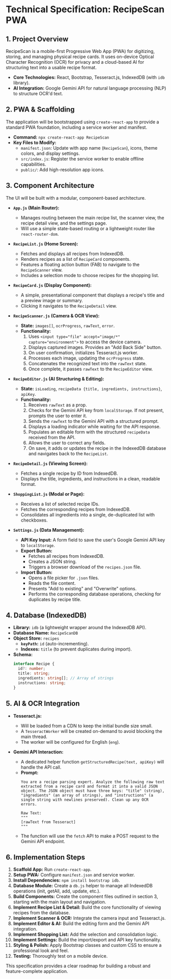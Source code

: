 # Technical Specification: RecipeScan PWA

## 1. Project Overview

RecipeScan is a mobile-first Progressive Web App (PWA) for digitizing, storing, and managing physical recipe cards. It uses on-device Optical Character Recognition (OCR) for privacy and a cloud-based AI for structuring text into a usable recipe format.

- **Core Technologies:** React, Bootstrap, Tesseract.js, IndexedDB (with `idb` library).
- **AI Integration:** Google Gemini API for natural language processing (NLP) to structure OCR'd text.

## 2. PWA & Scaffolding

The application will be bootstrapped using `create-react-app` to provide a standard PWA foundation, including a service worker and manifest.

- **Command:** `npx create-react-app RecipeScan`
- **Key Files to Modify:**
    - `manifest.json`: Update with app name (`RecipeScan`), icons, theme colors, and display settings.
    - `src/index.js`: Register the service worker to enable offline capabilities.
    - `public/`: Add high-resolution app icons.

## 3. Component Architecture

The UI will be built with a modular, component-based architecture.

- **`App.js` (Main Router):**
    - Manages routing between the main recipe list, the scanner view, the recipe detail view, and the settings page.
    - Will use a simple state-based routing or a lightweight router like `react-router-dom`.

- **`RecipeList.js` (Home Screen):**
    - Fetches and displays all recipes from IndexedDB.
    - Renders recipes as a list of `RecipeCard` components.
    - Features a floating action button (FAB) to navigate to the `RecipeScanner` view.
    - Includes a selection mode to choose recipes for the shopping list.

- **`RecipeCard.js` (Display Component):**
    - A simple, presentational component that displays a recipe's title and a preview image or summary.
    - Clicking it navigates to the `RecipeDetail` view.

- **`RecipeScanner.js` (Camera & OCR View):**
    - **State:** `images[]`, `ocrProgress`, `rawText`, `error`.
    - **Functionality:**
        1.  Uses `<input type="file" accept="image/*" capture="environment">` to access the device camera.
        2.  Displays captured images. Provides an "Add Back Side" button.
        3.  On user confirmation, initializes Tesseract.js worker.
        4.  Processes each image, updating the `ocrProgress` state.
        5.  Concatenates the recognized text into the `rawText` state.
        6.  Once complete, it passes `rawText` to the `RecipeEditor` view.

- **`RecipeEditor.js` (AI Structuring & Editing):**
    - **State:** `isLoading`, `recipeData {title, ingredients, instructions}`, `apiKey`.
    - **Functionality:**
        1.  Receives `rawText` as a prop.
        2.  Checks for the Gemini API key from `localStorage`. If not present, prompts the user to enter it.
        3.  Sends the `rawText` to the Gemini API with a structured prompt.
        4.  Displays a loading indicator while waiting for the API response.
        5.  Populates an editable form with the structured `recipeData` received from the API.
        6.  Allows the user to correct any fields.
        7.  On save, it adds or updates the recipe in the IndexedDB database and navigates back to the `RecipeList`.

- **`RecipeDetail.js` (Viewing Screen):**
    - Fetches a single recipe by ID from IndexedDB.
    - Displays the title, ingredients, and instructions in a clean, readable format.

- **`ShoppingList.js` (Modal or Page):**
    - Receives a list of selected recipe IDs.
    - Fetches the corresponding recipes from IndexedDB.
    - Consolidates all ingredients into a single, de-duplicated list with checkboxes.

- **`Settings.js` (Data Management):**
    - **API Key Input:** A form field to save the user's Google Gemini API key to `localStorage`.
    - **Export Button:**
        - Fetches all recipes from IndexedDB.
        - Creates a JSON string.
        - Triggers a browser download of the `recipes.json` file.
    - **Import Button:**
        - Opens a file picker for `.json` files.
        - Reads the file content.
        - Presents "Add to existing" and "Overwrite" options.
        - Performs the corresponding database operations, checking for duplicates by recipe title.

## 4. Database (IndexedDB)

- **Library:** `idb` (a lightweight wrapper around the IndexedDB API).
- **Database Name:** `RecipeScanDB`
- **Object Store:** `recipes`
    - **`keyPath`:** `id` (auto-incrementing).
    - **Indexes:** `title` (to prevent duplicates during import).
- **Schema:**
    ```typescript
    interface Recipe {
      id?: number;
      title: string;
      ingredients: string[]; // Array of strings
      instructions: string;
    }
    ```

## 5. AI & OCR Integration

- **Tesseract.js:**
    - Will be loaded from a CDN to keep the initial bundle size small.
    - A `TesseractWorker` will be created on-demand to avoid blocking the main thread.
    - The worker will be configured for English (`eng`).

- **Gemini API Interaction:**
    - A dedicated helper function `getStructuredRecipe(text, apiKey)` will handle the API call.
    - **Prompt:**
        ```
        You are a recipe parsing expert. Analyze the following raw text extracted from a recipe card and format it into a valid JSON object. The JSON object must have three keys: "title" (string), "ingredients" (an array of strings), and "instructions" (a single string with newlines preserved). Clean up any OCR errors.

        Raw Text:
        """
        [rawText from Tesseract]
        """
        ```
    - The function will use the `fetch` API to make a POST request to the Gemini API endpoint.

## 6. Implementation Steps

1.  **Scaffold App:** Run `create-react-app`.
2.  **Setup PWA:** Configure `manifest.json` and service worker.
3.  **Install Dependencies:** `npm install bootstrap idb`.
4.  **Database Module:** Create a `db.js` helper to manage all IndexedDB operations (init, getAll, add, update, etc.).
5.  **Build Components:** Create the component files outlined in section 3, starting with the main layout and navigation.
6.  **Implement Recipe List & Detail:** Build the core functionality of viewing recipes from the database.
7.  **Implement Scanner & OCR:** Integrate the camera input and Tesseract.js.
8.  **Implement Editor & AI:** Build the editing form and the Gemini API integration.
9.  **Implement Shopping List:** Add the selection and consolidation logic.
10. **Implement Settings:** Build the import/export and API key functionality.
11. **Styling & Polish:** Apply Bootstrap classes and custom CSS to ensure a professional look and feel.
12. **Testing:** Thoroughly test on a mobile device.

This specification provides a clear roadmap for building a robust and feature-complete application.
